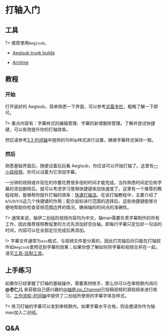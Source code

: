 # 打轴入门

## 工具

?> 推荐使用`Aegisub`。

- [Aegisub trunk builds](http://plorkyeran.com/aegisub/)

- [Arctime](https://arctime.org/)

## 教程

### 开始

打开装好的 Aegisub，简单熟悉一下界面，可以参考[这篇专栏](https://www.bilibili.com/read/cv458423)，粗略了解一下即可。

?> 重点内容有：字幕样式的编辑管理、字幕的新增删除管理。了解并尝试快捷键，可以有效提升你的打轴效率。

然后请参考[3.3 时间轴](../../wf/TimeLine.md)中提供的1080p样式进行设置，确保字幕样式保持一致。

### 然后

熟悉基础界面后，随便试着玩玩看 Aegisub，你应该可以开始打轴了。这里有<a href="../../assets/samplevideo.mp4" target="_blank">一小段视频</a>，你可以试着为它添加字幕。

一分钟的视频或许现在的你要花费很多倍的时间才能完成，当你熟悉时间定位和字幕的添加删除后，就可以考虑学习使用快捷键来加快速度了。这里有一个推荐的教程视频，能够帮你提升打轴的效率：[快速打轴法](https://www.bilibili.com/video/av6527949)。在该打轴教程中，主要介绍了`A`/`S`/`D`/`F`/`G`这几个快捷键的作用；配合鼠标进行范围的选择后，这些快捷键能够方便地帮助你检查音频范围边界的情况，确保轴的时间点的准确性。

?> 通常来说，轴伊二创组的视频内容均为中文，轴man需要负责字幕制作的所有工作，因此推荐按照教程里的方式先添加好空白轴，即每行字幕只定位好一句话的时间，内容可以在全部定位完成后再添加。

!> 字幕文件通常为`ass`格式，与视频文件是分离的，因此打完轴后你只能在打轴软件如`Aegisub`里预览到字幕的效果；如果你想了解如何将字幕和视频合并在一起，请见[工具-压制工具](/tool/Encode.md)。

## 上手练习

如果你已经掌握了打轴的基础操作，需要素材练手，那么你可以在审核群内询问 **@杏仁儿** 来获取自己感兴趣的[@轴伊Joi_Channel](https://live.bilibili.com/21484828)已投稿视频的源视频来进行练习，[工作流程-时间轴](/wf/Timeline.md)中提供了二创组所使用的字幕字体及样式。

?> 练习打轴的字幕可以发到审核群内，如果字幕水平合格，则会邀请你作为轴man加入二创组。

## Q&A